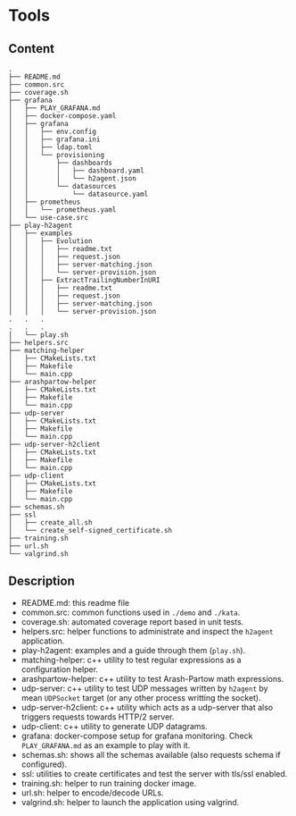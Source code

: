 # Tools

## Content

```
.
├── README.md
├── common.src
├── coverage.sh
├── grafana
│   ├── PLAY_GRAFANA.md
│   ├── docker-compose.yaml
│   ├── grafana
│   │   ├── env.config
│   │   ├── grafana.ini
│   │   ├── ldap.toml
│   │   └── provisioning
│   │       ├── dashboards
│   │       │   ├── dashboard.yaml
│   │       │   └── h2agent.json
│   │       └── datasources
│   │           └── datasource.yaml
│   ├── prometheus
│   │   └── prometheus.yaml
│   └── use-case.src
├── play-h2agent
│   ├── examples
│   │   ├── Evolution
│   │   │   ├── readme.txt
│   │   │   ├── request.json
│   │   │   ├── server-matching.json
│   │   │   └── server-provision.json
│   │   ├── ExtractTrailingNumberInURI
│   │   │   ├── readme.txt
│   │   │   ├── request.json
│   │   │   ├── server-matching.json
│   │   │   └── server-provision.json
.   .   .
.   .   .
│   └── play.sh
├── helpers.src
├── matching-helper
│   ├── CMakeLists.txt
│   ├── Makefile
│   └── main.cpp
├── arashpartow-helper
│   ├── CMakeLists.txt
│   ├── Makefile
│   └── main.cpp
├── udp-server
│   ├── CMakeLists.txt
│   ├── Makefile
│   └── main.cpp
├── udp-server-h2client
│   ├── CMakeLists.txt
│   ├── Makefile
│   └── main.cpp
├── udp-client
│   ├── CMakeLists.txt
│   ├── Makefile
│   └── main.cpp
├── schemas.sh
├── ssl
│   ├── create_all.sh
│   └── create_self-signed_certificate.sh
├── training.sh
├── url.sh
└── valgrind.sh
```

## Description

* README.md: this readme file
* common.src: common functions used in `./demo` and `./kata`.
* coverage.sh: automated coverage report based in unit tests.
* helpers.src: helper functions to administrate and inspect the `h2agent` application.
* play-h2agent: examples and a guide through them (`play.sh`).
* matching-helper: c++ utility to test regular expressions as a configuration helper.
* arashpartow-helper: c++ utility to test Arash-Partow math expressions.
* udp-server: c++ utility to test UDP messages written by `h2agent` by mean `UDPSocket` target (or any other process writting the socket).
* udp-server-h2client: c++ utility which acts as a udp-server that also triggers requests towards HTTP/2 server.
* udp-client: c++ utility to generate UDP datagrams.
* grafana: docker-compose setup for grafana monitoring. Check `PLAY_GRAFANA.md` as an example to play with it.
* schemas.sh: shows all the schemas available (also requests schema if configured).
* ssl: utilities to create certificates and test the server with tls/ssl enabled.
* training.sh: helper to run training docker image.
* url.sh: helper to encode/decode URLs.
* valgrind.sh: helper to launch the application using valgrind.
